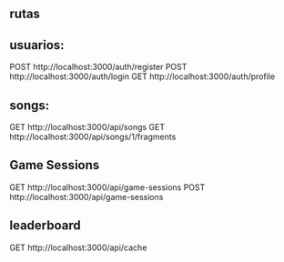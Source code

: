 ## rutas

## usuarios:

POST http://localhost:3000/auth/register
POST http://localhost:3000/auth/login
GET http://localhost:3000/auth/profile

## songs:

GET http://localhost:3000/api/songs
GET http://localhost:3000/api/songs/1/fragments

## Game Sessions

GET http://localhost:3000/api/game-sessions
POST http://localhost:3000/api/game-sessions

## leaderboard

GET http://localhost:3000/api/cache

